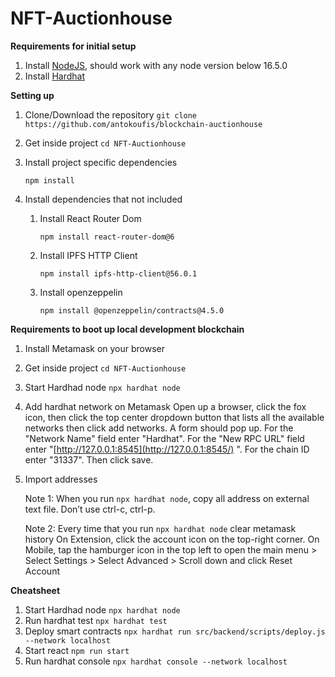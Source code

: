 # NFT-Auctionhouse
**Requirements for initial setup**

1. Install [NodeJS](https://nodejs.org/en/), should work with any node version below 16.5.0
2. Install [Hardhat](https://hardhat.org/)

**Setting up**

1. Clone/Download the repository
`git clone https://github.com/antokoufis/blockchain-auctionhouse`
2. Get inside project
`cd NFT-Auctionhouse` 
3. Install project specific dependencies
    
    `npm install`
    
4. Install dependencies that not included
    1. Install React Router Dom
        
        `npm install react-router-dom@6`
        
    2. Install IPFS HTTP Client
        
        `npm install ipfs-http-client@56.0.1`
        
    3. Install openzeppelin
        
        `npm install @openzeppelin/contracts@4.5.0`
        
**Requirements to boot up local development blockchain**

1. Install Metamask on your browser
2. Get inside project
`cd NFT-Auctionhouse` 
3. Start Hardhad node
`npx hardhat node`
4. Add hardhat network on Metamask
Open up a browser, click the fox icon, then click the top center 
dropdown button that lists all the available networks then click add 
networks. A form should pop up. For the "Network Name" field enter 
"Hardhat". For the "New RPC URL" field enter "[http://127.0.0.1:8545](http://127.0.0.1:8545/)
". For the chain ID enter "31337". Then click save.
5. Import addresses
    
    Note 1: When you run `npx hardhat node`, copy all address on external text file. Don’t use ctrl-c, ctrl-p.
    
    Note 2: Every time that you run `npx hardhat node` clear metamask history
    On Extension, click the account icon on the top-right corner. On Mobile, tap the hamburger icon in the top left to open the main menu > Select Settings > Select Advanced > Scroll down and click Reset Account
    
**Cheatsheet**
1. Start Hardhad node
`npx hardhat node`
2. Run hardhat test
`npx hardhat test`  
3. Deploy smart contracts
`npx hardhat run src/backend/scripts/deploy.js --network localhost`
4. Start react
`npm run start`
5. Run hardhat console
`npx hardhat console --network localhost`

